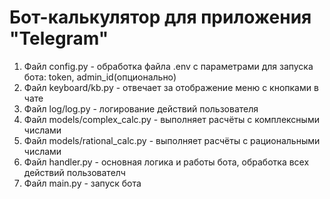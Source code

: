 # Бот-калькулятор для приложения "Telegram"

1. Файл config.py - обработка файла .env с параметрами для запуска бота: token, admin_id(опционально)
2. Файл keyboard/kb.py - отвечает за отображение меню с кнопками в чате
3. Файл log/log.py - логирование действий пользователя
4. Файл models/complex_calc.py - выполняет расчёты с комплексными числами
5. Файл models/rational_calc.py - выполняет расчёты с рациональными числами
6. Файл handler.py - основная логика и работы бота, обработка всех действий пользователч
7. Файл main.py - запуск бота
